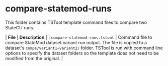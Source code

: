 # compare-statemod-runs

This folder contains TSTool template command files to compare two StateCU runs.

| **File** | **Description** |
| `compare-statemod-runs.tstool` | Command file to compare StateMod dataset variant run output. The file is copied to a dataset's `comps/variant1~variant2/` folder.  TSTool is run with command line options to specify the dataset folders so the template does not need to be modified from the original. |
